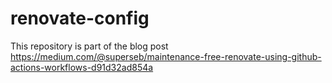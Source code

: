 # renovate-config

This repository is part of the blog post https://medium.com/@superseb/maintenance-free-renovate-using-github-actions-workflows-d91d32ad854a
